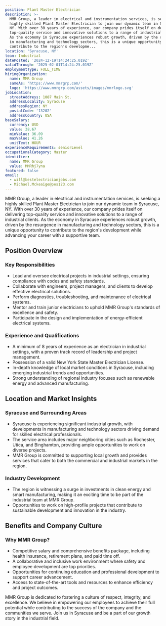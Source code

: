 ```yaml
---
position: Plant Master Electrician
description: >-
  MMR Group, a leader in electrical and instrumentation services, is seeking a
  highly skilled Plant Master Electrician to join our dynamic team in Syracuse,
  NY. With over 30 years of experience, our company prides itself on delivering
  top-quality service and innovative solutions to a range of industrial clients.
  As the economy in Syracuse experiences robust growth, driven by the resurgence
  in manufacturing and technology sectors, this is a unique opportunity to
  contribute to the region's developme...
location: 'Syracuse, NY'
team: Industrial
datePosted: '2024-12-19T14:24:25.019Z'
validThrough: '2025-02-01T14:24:25.019Z'
employmentType: FULL_TIME
hiringOrganization:
  name: MMR Group
  sameAs: 'https://www.mmrgrp.com/'
  logo: 'https://www.mmrgrp.com/assets/images/mmrlogo.svg'
jobLocation:
  streetAddress: 1087 Main St.
  addressLocality: Syracuse
  addressRegion: NY
  postalCode: '13202'
  addressCountry: USA
baseSalary:
  currency: USD
  value: 38.67
  minValue: 36.09
  maxValue: 41.26
  unitText: HOUR
experienceRequirements: seniorLevel
occupationalCategory: Master
identifier:
  name: MMR Group
  value: MMRhj7yna
featured: false
email:
  - will@bestelectricianjobs.com
  - Michael.Mckeaige@pes123.com
---
```




MMR Group, a leader in electrical and instrumentation services, is seeking a highly skilled Plant Master Electrician to join our dynamic team in Syracuse, NY. With over 30 years of experience, our company prides itself on delivering top-quality service and innovative solutions to a range of industrial clients. As the economy in Syracuse experiences robust growth, driven by the resurgence in manufacturing and technology sectors, this is a unique opportunity to contribute to the region's development while advancing your career with a supportive team.

## Position Overview

### Key Responsibilities
- Lead and oversee electrical projects in industrial settings, ensuring compliance with codes and safety standards.
- Collaborate with engineers, project managers, and clients to develop effective electrical solutions.
- Perform diagnostics, troubleshooting, and maintenance of electrical systems.
- Mentor and train junior electricians to uphold MMR Group's standards of excellence and safety.
- Participate in the design and implementation of energy-efficient electrical systems.

### Experience and Qualifications
- A minimum of 8 years of experience as an electrician in industrial settings, with a proven track record of leadership and project management.
- Possession of a valid New York State Master Electrician License.
- In-depth knowledge of local market conditions in Syracuse, including emerging industrial trends and opportunities.
- Strong understanding of regional industry focuses such as renewable energy and advanced manufacturing.

## Location and Market Insights

### Syracuse and Surrounding Areas
- Syracuse is experiencing significant industrial growth, with developments in manufacturing and technology sectors driving demand for skilled electrical professionals.
- The service area includes major neighboring cities such as Rochester, Utica, and Binghamton, providing ample opportunities to work on diverse projects.
- MMR Group is committed to supporting local growth and provides services that cater to both the commercial and industrial markets in the region.

### Industry Development
- The region is witnessing a surge in investments in clean energy and smart manufacturing, making it an exciting time to be part of the industrial team at MMR Group.
- Opportunities to work on high-profile projects that contribute to sustainable development and innovation in the industry.

## Benefits and Company Culture

### Why MMR Group?
- Competitive salary and comprehensive benefits package, including health insurance, retirement plans, and paid time off.
- A collaborative and inclusive work environment where safety and employee development are top priorities.
- Opportunities for continuing education and professional development to support career advancement.
- Access to state-of-the-art tools and resources to enhance efficiency and project outcomes.

MMR Group is dedicated to fostering a culture of respect, integrity, and excellence. We believe in empowering our employees to achieve their full potential while contributing to the success of the company and the communities we serve. Join us in Syracuse and be a part of our growth story in the industrial field.